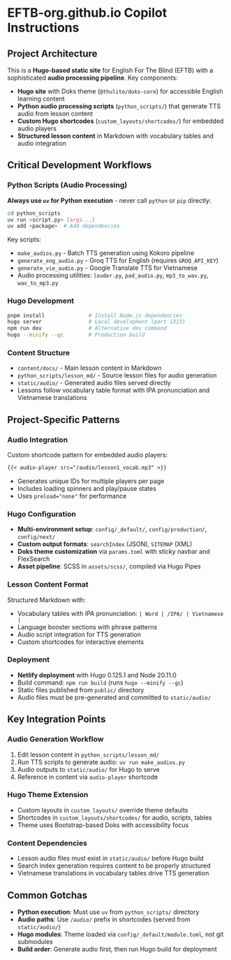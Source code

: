 # EFTB-org.github.io Copilot Instructions

## Project Architecture

This is a **Hugo-based static site** for English For The Blind (EFTB) with a sophisticated **audio processing pipeline**. Key components:

- **Hugo site** with Doks theme (`@thulite/doks-core`) for accessible English learning content
- **Python audio processing scripts** (`python_scripts/`) that generate TTS audio from lesson content
- **Custom Hugo shortcodes** (`custom_layouts/shortcodes/`) for embedded audio players
- **Structured lesson content** in Markdown with vocabulary tables and audio integration

## Critical Development Workflows

### Python Scripts (Audio Processing)
**Always use `uv` for Python execution** - never call `python` or `pip` directly:
```bash
cd python_scripts
uv run <script.py> [args...]
uv add <package>  # Add dependencies
```

Key scripts:
- `make_audios.py` - Batch TTS generation using Kokoro pipeline
- `generate_eng_audio.py` - Groq TTS for English (requires `GROQ_API_KEY`)
- `generate_vie_audio.py` - Google Translate TTS for Vietnamese
- Audio processing utilities: `louder.py`, `pad_audio.py`, `mp3_to_wav.py`, `wav_to_mp3.py`

### Hugo Development
```bash
pnpm install              # Install Node.js dependencies
hugo server               # Local development (port 1313)
npm run dev               # Alternative dev command
hugo --minify --gc        # Production build
```

### Content Structure
- `content/docs/` - Main lesson content in Markdown
- `python_scripts/lesson_md/` - Source lesson files for audio generation
- `static/audio/` - Generated audio files served directly
- Lessons follow vocabulary table format with IPA pronunciation and Vietnamese translations

## Project-Specific Patterns

### Audio Integration
Custom shortcode pattern for embedded audio players:
```markdown
{{< audio-player src="/audio/lesson1_vocab.mp3" >}}
```
- Generates unique IDs for multiple players per page
- Includes loading spinners and play/pause states
- Uses `preload="none"` for performance

### Hugo Configuration
- **Multi-environment setup**: `config/_default/`, `config/production/`, `config/next/`
- **Custom output formats**: `searchIndex` (JSON), `SITEMAP` (XML)
- **Doks theme customization** via `params.toml` with sticky navbar and FlexSearch
- **Asset pipeline**: SCSS in `assets/scss/`, compiled via Hugo Pipes

### Lesson Content Format
Structured Markdown with:
- Vocabulary tables with IPA pronunciation: `| Word | /IPA/ | Vietnamese |`
- Language booster sections with phrase patterns
- Audio script integration for TTS generation
- Custom shortcodes for interactive elements

### Deployment
- **Netlify deployment** with Hugo 0.125.1 and Node 20.11.0
- Build command: `npm run build` (runs `hugo --minify --gc`)
- Static files published from `public/` directory
- Audio files must be pre-generated and committed to `static/audio/`

## Key Integration Points

### Audio Generation Workflow
1. Edit lesson content in `python_scripts/lesson_md/`
2. Run TTS scripts to generate audio: `uv run make_audios.py`
3. Audio outputs to `static/audio/` for Hugo to serve
4. Reference in content via `audio-player` shortcode

### Hugo Theme Extension
- Custom layouts in `custom_layouts/` override theme defaults
- Shortcodes in `custom_layouts/shortcodes/` for audio, scripts, tables
- Theme uses Bootstrap-based Doks with accessibility focus

### Content Dependencies
- Lesson audio files must exist in `static/audio/` before Hugo build
- Search index generation requires content to be properly structured
- Vietnamese translations in vocabulary tables drive TTS generation

## Common Gotchas

- **Python execution**: Must use `uv` from `python_scripts/` directory
- **Audio paths**: Use `/audio/` prefix in shortcodes (served from `static/audio/`)
- **Hugo modules**: Theme loaded via `config/_default/module.toml`, not git submodules
- **Build order**: Generate audio first, then run Hugo build for deployment
